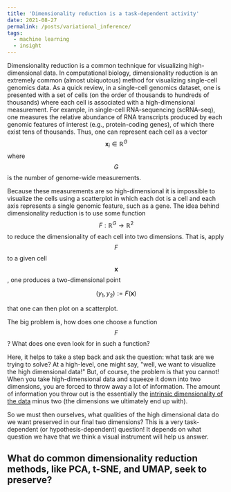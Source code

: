 ```yaml
---
title: 'Dimensionality reduction is a task-dependent activity'
date: 2021-08-27
permalink: /posts/variational_inference/
tags:
  - machine learning
  - insight
---
```




Dimensionality reduction is a common technique for visualizing high-dimensional data.  In computational biology, dimensionality reduction is an extremely common (almost ubiquotous) method for visualizing single-cell genomics data. As a quick review, in a single-cell genomics dataset, one is presented with a set of cells (on the order of thousands to hundreds of thousands) where each cell is associated with a high-dimensional measurement.  For example, in single-cell RNA-sequencing (scRNA-seq), one measures the relative abundance of RNA transcripts produced by each genomic features of interest (e.g., protein-coding genes), of which there exist tens of thousands. Thus, one can represent each cell as a vector $$\boldsymbol{x}_i \in \mathbb{R}^G$$ where $$G$$ is the number of genome-wide measurements.

Because these measurements are so high-dimensional it is impossible to visualize the cells using a scatterplot in which each dot is a cell and each axis represents a single genomic feature, such as a gene.  The idea behind dimensionality reduction is to use some function $$F: \mathbb{R}^G \rightarrow \mathbb{R}^2$$ to reduce the dimensionality of each cell into two dimensions. That is, apply $$F$$ to a given cell $$\boldsymbol{x}$$, one produces a two-dimensional point

$$(y_1, y_2) := F(\boldsymbol{x})$$

that one can then plot on a scatterplot.

The big problem is, how does one choose a function $$F$$? What does one even look for in such a function? 

Here, it helps to take a step back and ask the question: what task are we trying to solve? At a high-level, one might say, "well, we want to visualize the high dimensional data!" But, of course, the problem is that you cannot! When you take high-dimensional data and squeeze it down into two dimensions, you are forced to throw away a lot of information. The amount of information you throw out is the essentially the [intrinsic dimensionality of the data](https://mbernste.github.io/posts/intrinsic_dimensionality/) minus two (the dimensions we ultimately end up with).

So we must then ourselves, what qualities of the high dimensional data do we want preserved in our final two dimensions?  This is a very task-dependent (or hypothesis-dependent) question! It depends on what question we have that we think a visual instrument will help us answer.

What do common dimensionality reduction methods, like PCA, t-SNE, and UMAP, seek to preserve?
-------------------

